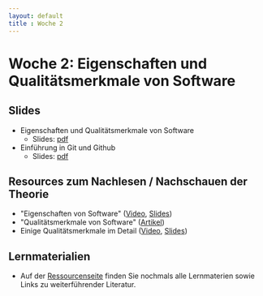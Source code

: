 ```yaml
---
layout: default
title : Woche 2
---
```



# Woche 2: Eigenschaften und Qualitätsmerkmale von Software

## Slides 

* Eigenschaften und Qualitätsmerkmale von Software 
    * Slides: [pdf](/slides/eigenschaften.pdf)
* Einführung in Git und Github
    * Slides: [pdf](/slides/git.pdf)


## Resources zum Nachlesen / Nachschauen der Theorie

* "Eigenschaften von Software" ([Video](https://tube.switch.ch/videos/79c515ad), [Slides](./slides/software-nature.html))
* "Qualitätsmerkmale von Software" ([Artikel](./articles/software-qualities-introduction))
* Einige Qualitätsmerkmale im Detail ([Video](https://tube.switch.ch/videos/ad05eed9), [Slides](./slides/software-qualities.html))


## Lernmaterialien
* Auf der [Ressourcenseite](resources.html) finden Sie nochmals alle Lernmaterien sowie Links zu weiterführender Literatur. 

